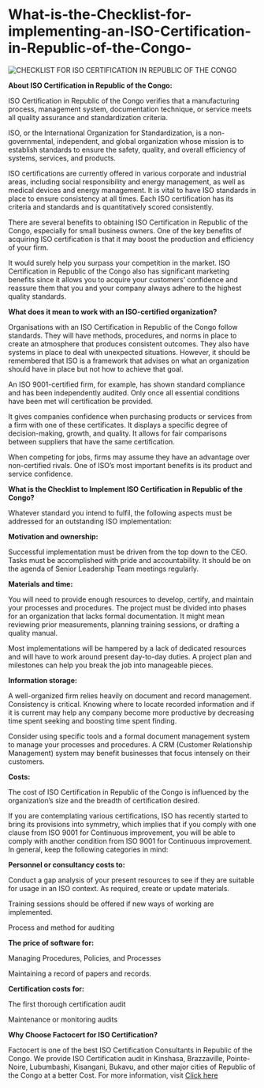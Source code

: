 # What-is-the-Checklist-for-implementing-an-ISO-Certification-in-Republic-of-the-Congo-

![CHECKLIST FOR ISO CERTIFICATION IN REPUBLIC OF THE CONGO](https://user-images.githubusercontent.com/89084770/177753223-b9b977ad-505c-4680-9997-06aff9b82fdb.png)

**About ISO Certification in Republic of the Congo:**

ISO Certification in Republic of the Congo verifies that a manufacturing process, management system, documentation technique, or service meets all quality assurance and standardization criteria.

ISO, or the International Organization for Standardization, is a non-governmental, independent, and global organization whose mission is to establish standards to ensure the safety, quality, and overall efficiency of systems, services, and products.

ISO certifications are currently offered in various corporate and industrial areas, including social responsibility and energy management, as well as medical devices and energy management. It is vital to have ISO standards in place to ensure consistency at all times. Each ISO certification has its criteria and standards and is quantitatively scored consistently.

There are several benefits to obtaining ISO Certification in Republic of the Congo, especially for small business owners. One of the key benefits of acquiring ISO certification is that it may boost the production and efficiency of your firm.

It would surely help you surpass your competition in the market. ISO Certification in Republic of the Congo also has significant marketing benefits since it allows you to acquire your customers’ confidence and reassure them that you and your company always adhere to the highest quality standards.

**What does it mean to work with an ISO-certified organization?**

Organisations with an ISO Certification in Republic of the Congo follow standards. They will have methods, procedures, and norms in place to create an atmosphere that produces consistent outcomes. They also have systems in place to deal with unexpected situations. However, it should be remembered that ISO is a framework that advises on what an organization should have in place but not how to achieve that goal.

An ISO 9001-certified firm, for example, has shown standard compliance and has been independently audited. Only once all essential conditions have been met will certification be provided.

It gives companies confidence when purchasing products or services from a firm with one of these certificates. It displays a specific degree of decision-making, growth, and quality. It allows for fair comparisons between suppliers that have the same certification.

When competing for jobs, firms may assume they have an advantage over non-certified rivals. One of ISO’s most important benefits is its product and service confidence.

**What is the Checklist to Implement ISO Certification in Republic of the Congo?**

Whatever standard you intend to fulfil, the following aspects must be addressed for an outstanding ISO implementation:

**Motivation and ownership:**

Successful implementation must be driven from the top down to the CEO. Tasks must be accomplished with pride and accountability. It should be on the agenda of Senior Leadership Team meetings regularly.

**Materials and time:**

You will need to provide enough resources to develop, certify, and maintain your processes and procedures. The project must be divided into phases for an organization that lacks formal documentation. It might mean reviewing prior measurements, planning training sessions, or drafting a quality manual.

Most implementations will be hampered by a lack of dedicated resources and will have to work around present day-to-day duties. A project plan and milestones can help you break the job into manageable pieces.

**Information storage:**

A well-organized firm relies heavily on document and record management. Consistency is critical. Knowing where to locate recorded information and if it is current may help any company become more productive by decreasing time spent seeking and boosting time spent finding.

Consider using specific tools and a formal document management system to manage your processes and procedures. A CRM (Customer Relationship Management) system may benefit businesses that focus intensely on their customers.

**Costs:**

The cost of ISO Certification in Republic of the Congo is influenced by the organization’s size and the breadth of certification desired.

If you are contemplating various certifications, ISO has recently started to bring its provisions into symmetry, which implies that if you comply with one clause from ISO 9001 for Continuous improvement, you will be able to comply with another condition from ISO 9001 for Continuous improvement. In general, keep the following categories in mind:

**Personnel or consultancy costs to:**

Conduct a gap analysis of your present resources to see if they are suitable for usage in an ISO context. As required, create or update materials.

Training sessions should be offered if new ways of working are implemented.

Process and method for auditing

**The price of software for:**

Managing Procedures, Policies, and Processes

Maintaining a record of papers and records.

**Certification costs for:**

The first thorough certification audit

Maintenance or monitoring audits

**Why Choose Factocert for ISO Certification?**

Factocert is one of the best ISO Certification Consultants in Republic of the Congo. We provide ISO Certification audit in Kinshasa, Brazzaville, Pointe-Noire, Lubumbashi, Kisangani, Bukavu, and other major cities of Republic of the Congo at a better Cost. For more information, visit <a href="https://factocert.com/republic-of-the-congo/iso-certification-in-republic-of-the-congo/">Click here </a>
